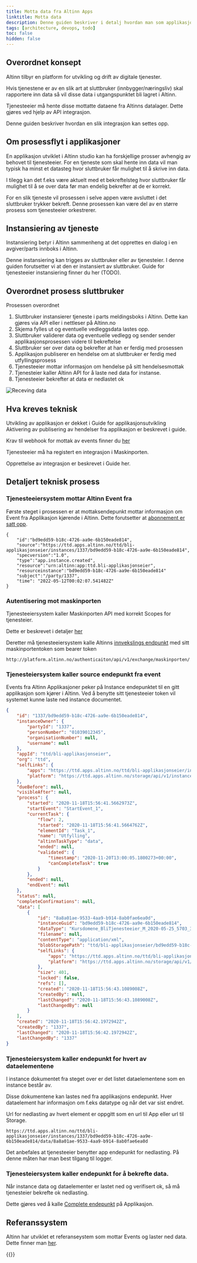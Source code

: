 ```yaml
---
title: Motta data fra Altinn Apps
linktitle: Motta data
description: Denne guiden beskriver i detalj hvordan man som applikasjonseier/tjenesteier kan motta data som rapporteres inn til en Altinn 3 applikasjon.
tags: [architecture, devops, todo]
toc: false
hidden: false
---
```


## Overordnet konsept

Altinn tilbyr en platform for utvikling og drift av digitale tjenester. 

Hvis tjenestene er av en slik art at sluttbruker (innbygger/næringsliv) skal rapportere inn data så vil disse data i utgangspunktet bli lagret i Altinn. 

Tjenesteeier må hente disse mottatte dataene fra Altinns datalager. Dette gjøres ved hjelp av API integrasjon.

Denne guiden beskriver hvordan en slik integrasjon kan settes opp. 

## Om prosessflyt i applikasjoner

En applikasjon utviklet i Altinn studio kan ha forskjellige prosser avhengig av behovet til tjenesteeier. For en tjeneste som skal hente inn data vil man typisk ha minst et datasteg hvor sluttbruker får mulighet til å skrive inn data. 

I tilegg kan det f.eks være aktuelt med et bekreftelsteg hvor sluttbruker får mulighet til å se over data før man endelig bekrefter at de er korrekt.

For en slik tjeneste vil prosessen i selve appen være avsluttet i det sluttbruker trykker bekreft. Denne prosessen kan være del av en større prosess som tjenesteeier orkestrerer. 

## Instansiering av tjeneste

Instansiering betyr i Altinn sammenheng at det opprettes en dialog i en avgiver/parts innboks i Altinn.

Denne instansiering kan trigges av sluttbruker eller av tjenesteier. I denne guiden forutsetter vi at den er instansiert av sluttbruker. Guide for tjenesteeier instansiering finner du her (TODO).


## Overordnet prosess sluttbruker

Prosessen overordnet

1. Sluttbruker instansierer tjeneste i parts meldingsboks i Altinn. Dette kan gjøres via API eller i nettleser på Altinn.no
2. Skjema fylles ut og eventuelle vedleggsdata lastes opp.
3. Sluttbruker validerer data og eventuelle vedlegg og sender sender applikasjonsprosessen videre til bekreftelse
4. Sluttbruker ser over data og bekrefter at han er ferdig med prosessen
5. Applikasjon publiserer en hendelse om at sluttbruker er ferdig med utfyllingsprosess
6. Tjenesteeier mottar informasjon om hendelse på sitt hendelsesmottak
7. Tjenesteier kaller Altinn API for å laste ned data for instanse.
8. Tjenesteeier bekrefter at data er nedlastet ok

![Receving data](recevingdata.drawio.svg)

## Hva kreves teknisk

Utvikling av applikasjon er dekket i Guide for applikasjonsutvikling
Aktivering av publisering av hendelser fra applikasjon er beskrevet i guide.

Krav til webhook for mottak av events finner du [her](/)

Tjenesteeier må ha registert en integrasjon i Maskinporten. 

Opprettelse av integrasjon er beskrevet i Guide her.

## Detaljert teknisk prosess


### Tjenesteeiersystem mottar Altinn Event fra 

Første steget i prosessen er at mottaksendepunkt mottar informasjon om Event fra Applikasjon kjørende i Altinn. Dette forutsetter at [abonnement er satt opp](/events/subscribe-to-events/).

```
{
    "id":"bd9edd59-b18c-4726-aa9e-6b150eade814",
    "source":"https://ttd.apps.altinn.no/ttd/bli-applikasjonseier/instances/1337/bd9edd59-b18c-4726-aa9e-6b150eade814",
    "specversion":"1.0",
    "type":"app.instance.created",
    "resource":"urn:altinn:app:ttd.bli-applikasjonseier",
    "resourceinstance":"bd9edd59-b18c-4726-aa9e-6b150eade814"
    "subject":"/party/1337",
    "time": "2022-05-12T00:02:07.541482Z"
}
```

### Autentisering mot maskinporten


Tjenesteeiersystem kaller Maskinporten API med korrekt Scopes for tjenesteier.

Dette er beskrevet i detaljer [her](/api/authentication/maskinporten/#tilgang-som-tjenesteeier)

Deretter må tjenesteeiersystem kalle Altinns [innvekslings endpunkt](/api/authentication/spec/) med sitt maskinportentoken som bearer token

```http
http://platform.altinn.no/authenticaiton/api/v1/exchange/maskinporten/
```


### Tjenesteiersystem kaller source endepunkt fra event

Events fra Altinn Applikasjoner peker på Instance endepunktet til en gitt applikasjon som kjører i Altinn. 
Ved å benytte sitt tjenesteeier token vil systemet kunne laste ned instance documentet.


```json
{
    "id": "1337/bd9edd59-b18c-4726-aa9e-6b150eade814",
    "instanceOwner": {
        "partyId": "1337",
        "personNumber": "01039012345",
        "organisationNumber": null,
        "username": null
    },
    "appId": "ttd/bli-applikasjonseier",
    "org": "ttd",
    "selfLinks": {
        "apps": "https://ttd.apps.altinn.no/ttd/bli-applikasjonseier/instances/1337/bd9edd59-b18c-4726-aa9e-6b150eade814",
        "platform": "https://ttd.apps.altinn.no/storage/api/v1/instances/1337/bd9edd59-b18c-4726-aa9e-6b150eade814"
    },
    "dueBefore": null,
    "visibleAfter": null,
    "process": {
        "started": "2020-11-18T15:56:41.5662973Z",
        "startEvent": "StartEvent_1",
        "currentTask": {
            "flow": 2,
            "started": "2020-11-18T15:56:41.5664762Z",
            "elementId": "Task_1",
            "name": "Utfylling",
            "altinnTaskType": "data",
            "ended": null,
            "validated": {
                "timestamp": "2020-11-20T13:00:05.1800273+00:00",
                "canCompleteTask": true
            }
        },
        "ended": null,
        "endEvent": null
    },
    "status": null,
    "completeConfirmations": null,
    "data": [
        {
            "id": "8a8a01ae-9533-4aa9-b914-8ab0fae6ea0d",
            "instanceGuid": "bd9edd59-b18c-4726-aa9e-6b150eade814",
            "dataType": "Kursdomene_BliTjenesteeier_M_2020-05-25_5703_34553_SERES",
            "filename": null,
            "contentType": "application/xml",
            "blobStoragePath": "ttd/bli-applikasjonseier/bd9edd59-b18c-4726-aa9e-6b150eade814/data/8a8a01ae-9533-4aa9-b914-8ab0fae6ea0d",
            "selfLinks": {
                "apps": "https://ttd.apps.altinn.no/ttd/bli-applikasjonseier/instances/1337/bd9edd59-b18c-4726-aa9e-6b150eade814/data/8a8a01ae-9533-4aa9-b914-8ab0fae6ea0d",
                "platform": "https://ttd.apps.altinn.no/storage/api/v1/instances/1337/bd9edd59-b18c-4726-aa9e-6b150eade814/data/8a8a01ae-9533-4aa9-b914-8ab0fae6ea0d"
            },
            "size": 401,
            "locked": false,
            "refs": [],
            "created": "2020-11-18T15:56:43.1089008Z",
            "createdBy": null,
            "lastChanged": "2020-11-18T15:56:43.1089008Z",
            "lastChangedBy": null
        }
    ],
    "created": "2020-11-18T15:56:42.1972942Z",
    "createdBy": "1337",
    "lastChanged": "2020-11-18T15:56:42.1972942Z",
    "lastChangedBy": "1337"
}
```

### Tjenesteiersystem kaller endepunkt for hvert av dataelementene 

I instance dokumentet fra steget over er det listet dataelementene som en instance består av. 

Disse dokumentene kan lastes ned fra applikasjons endepunkt. Hver dataelement har informasjon om f.eks datatype og når det var sist endret.

Url for nedlasting av hvert element er oppgitt som en url til App eller url til Storage.

```http
https://ttd.apps.altinn.no/ttd/bli-applikasjonseier/instances/1337/bd9edd59-b18c-4726-aa9e-6b150eade814/data/8a8a01ae-9533-4aa9-b914-8ab0fae6ea0d
```

Det anbefales at tjenesteeier benytter app endepunkt for nedlasting. På denne måten har man best tilgang til logger.

### Tjenesteiersystem kaller endepunkt for å bekrefte data.

Når instance data og dataelementer er lastet ned og verifisert ok, så må tjenesteier bekrefte ok nedlasting.

Dette gjøres ved å kalle [Complete endepunkt](/api/apps/instances/#complete-instance) på Applikasjon.

## Referanssystem

Altinn har utviklet et referanseystem som mottar Events og laster ned data. Dette finner man [her](https://github.com/Altinn/altinn-application-owner-system).


{{<children />}}
